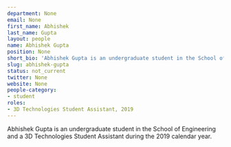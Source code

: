 ```yaml
---
department: None
email: None
first_name: Abhishek
last_name: Gupta
layout: people
name: Abhishek Gupta
position: None
short_bio: 'Abhishek Gupta is an undergraduate student in the School of Engineering.'
slug: abhishek-gupta
status: not_current
twitter: None
website: None
people-category:
- student
roles:
- 3D Technologies Student Assistant, 2019
---
```

Abhishek Gupta is an undergraduate student in the School of Engineering and a 3D Technologies Student Assistant during the 2019 calendar year.
